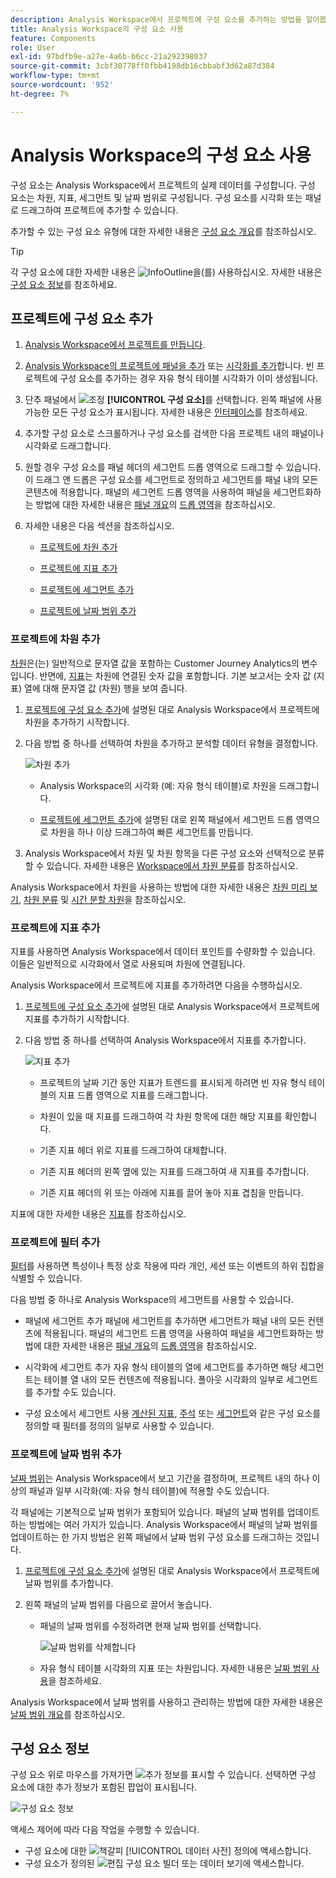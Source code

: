 ```yaml
---
description: Analysis Workspace에서 프로젝트에 구성 요소를 추가하는 방법을 알아봅니다
title: Analysis Workspace의 구성 요소 사용
feature: Components
role: User
exl-id: 97bdfb9e-a27e-4a6b-b6cc-21a292398037
source-git-commit: 3cbf30778ff0fbb4198db16cbbabf3d62a87d384
workflow-type: tm+mt
source-wordcount: '952'
ht-degree: 7%

---
```


# Analysis Workspace의 구성 요소 사용

구성 요소는 Analysis Workspace에서 프로젝트의 실제 데이터를 구성합니다. 구성 요소는 차원, 지표, 세그먼트 및 날짜 범위로 구성됩니다. 구성 요소를 시각화 또는 패널로 드래그하여 프로젝트에 추가할 수 있습니다.

추가할 수 있는 구성 요소 유형에 대한 자세한 내용은 [구성 요소 개요](/help/components/overview.md)를 참조하십시오.

>[!TIP]
>
>각 구성 요소에 대한 자세한 내용은 ![InfoOutline](/help/assets/icons/InfoOutline.svg)을(를) 사용하십시오. 자세한 내용은 [구성 요소 정보](#component-info)를 참조하세요.

## 프로젝트에 구성 요소 추가

1. [Analysis Workspace에서 프로젝트를 만듭니다](/help/analysis-workspace/build-workspace-project/create-projects.md).

1. [Analysis Workspace의 프로젝트에 패널을 추가](/help/analysis-workspace/c-panels/panels.md#create-a-panel) 또는 [시각화를 추가](/help/analysis-workspace/visualizations/freeform-analysis-visualizations.md#add-visualizations-to-a-panel)합니다. 빈 프로젝트에 구성 요소를 추가하는 경우 자유 형식 테이블 시각화가 이미 생성됩니다.

1. 단추 패널에서 ![조정](/help/assets/icons/Curate.svg) **[!UICONTROL 구성 요소]**&#x200B;를 선택합니다. 왼쪽 패널에 사용 가능한 모든 구성 요소가 표시됩니다. 자세한 내용은 [인터페이스](/help/analysis-workspace/home.md#interface)를 참조하세요.

1. 추가할 구성 요소로 스크롤하거나 구성 요소를 검색한 다음 프로젝트 내의 패널이나 시각화로 드래그합니다.

1. 원할 경우 구성 요소를 패널 헤더의 세그먼트 드롭 영역으로 드래그할 수 있습니다. 이 드래그 앤 드롭은 구성 요소를 세그먼트로 정의하고 세그먼트를 패널 내의 모든 콘텐츠에 적용합니다.
패널의 세그먼트 드롭 영역을 사용하여 패널을 세그먼트화하는 방법에 대한 자세한 내용은 [패널 개요](/help/analysis-workspace/c-panels/panels.md)의 [드롭 영역](/help/analysis-workspace/c-panels/panels.md#drop-zone)을 참조하십시오.

1. 자세한 내용은 다음 섹션을 참조하십시오.

   * [프로젝트에 차원 추가](#add-dimensions-to-a-project)

   * [프로젝트에 지표 추가](#add-metrics-to-a-project)

   * [프로젝트에 세그먼트 추가](#add-segments-to-a-project)

   * [프로젝트에 날짜 범위 추가](#add-date-ranges-to-a-project)

### 프로젝트에 차원 추가

[차원](/help/components/dimensions/overview.md)은(는) 일반적으로 문자열 값을 포함하는 Customer Journey Analytics의 변수입니다. 반면에, [지표](/help/components/calc-metrics/calc-metr-overview.md)는 차원에 연결된 숫자 값을 포함합니다. 기본 보고서는 숫자 값 (지표) 열에 대해 문자열 값 (차원) 행을 보여 줍니다.

1. [프로젝트에 구성 요소 추가](#add-components-to-a-project)에 설명된 대로 Analysis Workspace에서 프로젝트에 차원을 추가하기 시작합니다.

1. 다음 방법 중 하나를 선택하여 차원을 추가하고 분석할 데이터 유형을 결정합니다.

   ![차원 추가](/help/components/assets/add-dimension.gif)

   * Analysis Workspace의 시각화 (예: 자유 형식 테이블)로 차원을 드래그합니다.

   * [프로젝트에 세그먼트 추가](#add-filters-to-a-project)에 설명된 대로 왼쪽 패널에서 세그먼트 드롭 영역으로 차원을 하나 이상 드래그하여 빠른 세그먼트를 만듭니다.

1. Analysis Workspace에서 차원 및 차원 항목을 다른 구성 요소와 선택적으로 분류할 수 있습니다. 자세한 내용은 [Workspace에서 차원 분류](/help/components/dimensions/t-breakdown-fa.md)를 참조하십시오.

Analysis Workspace에서 차원을 사용하는 방법에 대한 자세한 내용은 [차원 미리 보기](/help/components/dimensions/view-dimensions.md), [차원 분류](/help/components/dimensions/t-breakdown-fa.md) 및 [시간 분할 차원](/help/components/dimensions/time-parting-dimensions.md)을 참조하십시오.

### 프로젝트에 지표 추가

지표를 사용하면 Analysis Workspace에서 데이터 포인트를 수량화할 수 있습니다. 이들은 일반적으로 시각화에서 열로 사용되며 차원에 연결됩니다.

Analysis Workspace에서 프로젝트에 지표를 추가하려면 다음을 수행하십시오.

1. [프로젝트에 구성 요소 추가](#add-components-to-a-project)에 설명된 대로 Analysis Workspace에서 프로젝트에 지표를 추가하기 시작합니다.



1. 다음 방법 중 하나를 선택하여 Analysis Workspace에서 지표를 추가합니다.

   ![지표 추가](/help/components/assets/add-metric.gif)

   * 프로젝트의 날짜 기간 동안 지표가 트렌드를 표시되게 하려면 빈 자유 형식 테이블의 지표 드롭 영역으로 지표를 드래그합니다.

   * 차원이 있을 때 지표를 드래그하여 각 차원 항목에 대한 해당 지표를 확인합니다.

   * 기존 지표 헤더 위로 지표를 드래그하여 대체합니다.

   * 기존 지표 헤더의 왼쪽 옆에 있는 지표를 드래그하여 새 지표를 추가합니다.

   * 기존 지표 헤더의 위 또는 아래에 지표를 끌어 놓아 지표 겹침을 만듭니다.


지표에 대한 자세한 내용은 [지표](/help/components/apply-create-metrics.md)를 참조하십시오.

### 프로젝트에 필터 추가

[필터](/help/components/filters/filters-overview.md)를 사용하면 특성이나 특정 상호 작용에 따라 개인, 세션 또는 이벤트의 하위 집합을 식별할 수 있습니다.

다음 방법 중 하나로 Analysis Workspace의 세그먼트를 사용할 수 있습니다.

* 패널에 세그먼트 추가
패널에 세그먼트를 추가하면 세그먼트가 패널 내의 모든 컨텐츠에 적용됩니다.
패널의 세그먼트 드롭 영역을 사용하여 패널을 세그먼트화하는 방법에 대한 자세한 내용은 [패널 개요](/help/analysis-workspace/c-panels/panels.md)의 [드롭 영역](/help/analysis-workspace/c-panels/panels.md#drop-zone)을 참조하십시오.

* 시각화에 세그먼트 추가
자유 형식 테이블의 열에 세그먼트를 추가하면 해당 세그먼트는 테이블 열 내의 모든 컨텐츠에 적용됩니다. 폴아웃 시각화의 일부로 세그먼트를 추가할 수도 있습니다.

* 구성 요소에서 세그먼트 사용
[계산된 지표](/help/components/calc-metrics/cm-workflow/metrics-with-segments.md), [주석](/help/components/annotations/create-annotations.md#annotation-builder) 또는 [세그먼트](/help/components/filters/filter-builder.md)와 같은 구성 요소를 정의할 때 필터를 정의의 일부로 사용할 수 있습니다.


### 프로젝트에 날짜 범위 추가

[날짜 범위](/help/components/date-ranges/overview.md)는 Analysis Workspace에서 보고 기간을 결정하며, 프로젝트 내의 하나 이상의 패널과 일부 시각화(예: 자유 형식 테이블)에 적용할 수도 있습니다.

각 패널에는 기본적으로 날짜 범위가 포함되어 있습니다. 패널의 날짜 범위를 업데이트하는 방법에는 여러 가지가 있습니다. Analysis Workspace에서 패널의 날짜 범위를 업데이트하는 한 가지 방법은 왼쪽 패널에서 날짜 범위 구성 요소를 드래그하는 것입니다.

1. [프로젝트에 구성 요소 추가](#add-components-to-a-project)에 설명된 대로 Analysis Workspace에서 프로젝트에 날짜 범위를 추가합니다.

1. 왼쪽 패널의 날짜 범위를 다음으로 끌어서 놓습니다.

   * 패널의 날짜 범위를 수정하려면 현재 날짜 범위를 선택합니다.

     ![날짜 범위를 삭제합니다](assets/add-date-range.gif)

   * 자유 형식 테이블 시각화의 지표 또는 차원입니다. 자세한 내용은 [날짜 범위 사용](/help/components/date-ranges/overview.md#use-date-ranges)을 참조하세요.

Analysis Workspace에서 날짜 범위를 사용하고 관리하는 방법에 대한 자세한 내용은 [날짜 범위 개요](/help/components/date-ranges/overview.md)를 참조하십시오.

## 구성 요소 정보

구성 요소 위로 마우스를 가져가면 ![추가 정보](/help/assets/icons/InfoOutline.svg)를 표시할 수 있습니다. 선택하면 구성 요소에 대한 추가 정보가 포함된 팝업이 표시됩니다.

![구성 요소 정보](assets/component-info.png)

액세스 제어에 따라 다음 작업을 수행할 수 있습니다.

* 구성 요소에 대한 ![책갈피](/help/assets/icons/Bookmark.svg) [!UICONTROL 데이터 사전] 정의에 액세스합니다.
* 구성 요소가 정의된 ![편집](/help/assets/icons/Edit.svg) 구성 요소 빌더 또는 데이터 보기에 액세스합니다.

